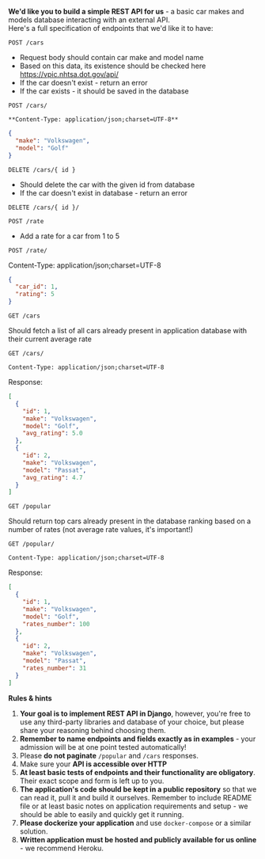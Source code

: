**We'd like you to build a simple REST API for us** - a basic car makes and models database interacting with an external
API. <br />Here's a full specification of endpoints that we'd like it to have:

`POST /cars`

- Request body should contain car make and model name
- Based on this data, its existence should be checked here https://vpic.nhtsa.dot.gov/api/
- If the car doesn't exist - return an error
- If the car exists - it should be saved in the database

`POST /cars/`

```
**Content-Type: application/json;charset=UTF-8**
```

```json
{
  "make": "Volkswagen",
  "model": "Golf"
}
```

`DELETE /cars/{ id }`

- Should delete the car with the given id from database
- If the car doesn't exist in database - return an error

`DELETE /cars/{ id }/`

`POST /rate`

* Add a rate for a car from 1 to 5

`POST /rate/`

Content-Type: application/json;charset=UTF-8

```json
{
  "car_id": 1,
  "rating": 5
}
```

`GET /cars`

Should fetch a list of all cars already present in application database with their current average rate

`GET /cars/`

```
Content-Type: application/json;charset=UTF-8
```

Response:

```json
[
  {
    "id": 1,
    "make": "Volkswagen",
    "model": "Golf",
    "avg_rating": 5.0
  },
  {
    "id": 2,
    "make": "Volkswagen",
    "model": "Passat",
    "avg_rating": 4.7
  }
]
```

`GET /popular`

Should return top cars already present in the database ranking based on a number of rates (not average rate values, it's
important!)

`GET /popular/`

```
Content-Type: application/json;charset=UTF-8
```

Response:

```json
[
  {
    "id": 1,
    "make": "Volkswagen",
    "model": "Golf",
    "rates_number": 100
  },
  {
    "id": 2,
    "make": "Volkswagen",
    "model": "Passat",
    "rates_number": 31
  }
]
```

**Rules & hints**

1. **Your goal is to implement REST API in Django**, however, you're free to use any third-party libraries and database
   of your choice, but please share your reasoning behind choosing them.
2. **Remember to name endpoints and fields exactly as in examples** - your admission will be at one point tested
   automatically!
3. Please **do not paginate** `/popular` and `/cars` responses.
4. Make sure your **API is accessible over HTTP**
5. **At least basic tests of endpoints and their functionality are obligatory**. Their exact scope and form is left up
   to you.
6. **The application's code should be kept in a public repository** so that we can read it, pull it and build it
   ourselves. Remember to include README file or at least basic notes on application requirements and setup - we should
   be able to easily and quickly get it running.
7. **Please dockerize your application** and use `docker-compose` or a similar solution.
8. **Written application must be hosted and publicly available for us online** - we recommend Heroku.
